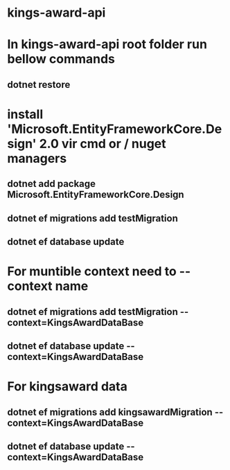 # kings-award-api
# In kings-award-api root folder run bellow commands 
## dotnet restore
# install 'Microsoft.EntityFrameworkCore.Design' 2.0 vir cmd or / nuget managers
## dotnet add package Microsoft.EntityFrameworkCore.Design
## dotnet ef migrations add testMigration
## dotnet ef database update
# For muntible context need to --context name
## dotnet ef migrations add testMigration --context=KingsAwardDataBase
## dotnet ef database update --context=KingsAwardDataBase
# For kingsaward data
## dotnet ef migrations add kingsawardMigration --context=KingsAwardDataBase
## dotnet ef database update --context=KingsAwardDataBase